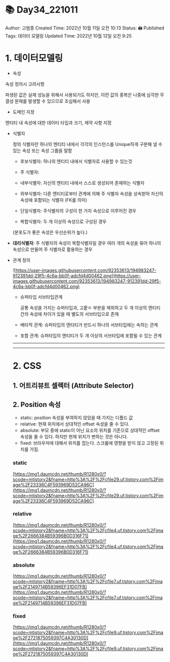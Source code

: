 # 📚 Day34_221011

Author: 고범종
Created Time: 2022년 10월 11일 오전 10:13
Status: 🖨 Published
Tags: 데이터 모델링
Updated Time: 2022년 10월 12일 오전 9:25

# 1. 데이터모델링

- 속성

속성 정의시 고려사항

파생된 값은 실제 성능을 위해서 사용되기도 하지만, 이런 값의 중복은 나중에 심각한 무결성 문제를 발생할 수 있으므로 조심해서 사용

- 도메인 지정

엔티티 내 속성에 대한 데이터 타입과 크기, 제약 사항 지정

- 식별자
    
    정의
    식별자란 하나의 엔티티 내에서 각각의 인스턴스를 Unique하게 구분해 낼 수 있는 속성 또는 속성 그룹을 말함
    
    - 후보식별자: 하나의 엔티티 내에서 식별자로 사용할 수 있는것
    - 주 식별자:
    
    - 내부식별자: 자신의 엔티티 내에서 스스로 생성되어 존재하는 식별자
    - 외부식별자: 다른 엔티티로부터 관계에 의해 주 식별자 속성을 상속받아 자신의 속성에 포함되는 식별자 (FK를 의미)
        
        
    - 단일식별자: 주식별자의 구성이 한 가지 속성으로 이루어진 경우
    - 복합식별자: 두 개 이상의 속성으로 구성된 경우
    
    (분포도가 좋은 속성은 우선순위가 높다.)
    

- **대리식별자**: 주 식별자의 속성이 복합식별자일 경우 여러 개의 속성을 묶어 하나의 속성으로 만들어 주 식별자로 활용하는 경우

- 관계 정의
    
     
    
    ![https://user-images.githubusercontent.com/92353613/194983247-912391dd-29f5-4c6a-bb0f-adcfd4d00462.png](https://user-images.githubusercontent.com/92353613/194983247-912391dd-29f5-4c6a-bb0f-adcfd4d00462.png)
    
    - 슈퍼타입 서브타입관계
        
        공통 속성을 가지는 슈퍼타입과, 고옽ㅇ 부분을 제외하고 두 개 이상의 엔티티 간의 속성에 차이가 있을 때 별도의 서브타입으로 존재
        
    - 배타적 관계: 슈퍼타입의 엔티티가 반드시 하나의 서브타입에는 속하는 관계
    - 포함 관계: 슈퍼타입의 엔티티가 두 개 이상의 서브타입에 포함될 수 있는 관계
    
    ---
    
    ---
    
    # 2. CSS
    
    ## 1. ****어트리뷰트 셀렉터 (Attribute Selector)****
    
    ## 2. Position 속성
    
    - static: position 속성을 부여하지 않았을 때 가지는 디폴드 값
    - relative: 현재 위치에서 상대적인 offset 속성을 줄 수 있다.
    - absolute: 부모 중에 static이 아닌 요소의 위치를 기준으로 상대적인 offset 속성을 줄 수 있다. 하지만 현재 위치가 변하는 것은 아니다.
    - fixed: 브라우저에 대해서 위치를 잡는다. 스크롤에 영향을 받지 않고 고정된 위치를 가짐.
    
    ### static
    
    [https://img1.daumcdn.net/thumb/R1280x0/?scode=mtistory2&fname=http%3A%2F%2Fcfile29.uf.tistory.com%2Fimage%2F23336C4F593969D52CA96C](https://img1.daumcdn.net/thumb/R1280x0/?scode=mtistory2&fname=http%3A%2F%2Fcfile29.uf.tistory.com%2Fimage%2F23336C4F593969D52CA96C)
    
    ### relative
    
    [https://img1.daumcdn.net/thumb/R1280x0/?scode=mtistory2&fname=http%3A%2F%2Fcfile4.uf.tistory.com%2Fimage%2F2666384B59396B0D316F71](https://img1.daumcdn.net/thumb/R1280x0/?scode=mtistory2&fname=http%3A%2F%2Fcfile4.uf.tistory.com%2Fimage%2F2666384B59396B0D316F71)
    
    ### absolute
    
    [https://img1.daumcdn.net/thumb/R1280x0/?scode=mtistory2&fname=http%3A%2F%2Fcfile7.uf.tistory.com%2Fimage%2F2149714B59396EF31D07FB](https://img1.daumcdn.net/thumb/R1280x0/?scode=mtistory2&fname=http%3A%2F%2Fcfile7.uf.tistory.com%2Fimage%2F2149714B59396EF31D07FB)
    
    ### fixed
    
    [https://img1.daumcdn.net/thumb/R1280x0/?scode=mtistory2&fname=http%3A%2F%2Fcfile9.uf.tistory.com%2Fimage%2F2721875059397C4A30130D](https://img1.daumcdn.net/thumb/R1280x0/?scode=mtistory2&fname=http%3A%2F%2Fcfile9.uf.tistory.com%2Fimage%2F2721875059397C4A30130D)